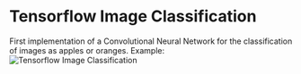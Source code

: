 # Tensorflow Image Classification

First implementation of a Convolutional Neural Network for the classification of images as apples or oranges.
Example:
![Tensorflow Image Classification](https://raw.githubusercontent.com/RumiaGIT/ensorflow-image-classification/master/example.png 'Tensorflow Image Classification')
